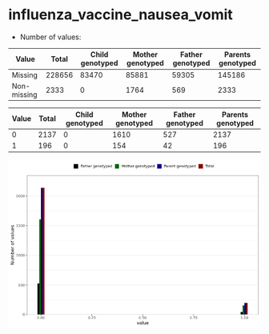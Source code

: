 # influenza_vaccine_nausea_vomit
- Number of values:

| Value | Total | Child genotyped | Mother genotyped | Father genotyped | Parents genotyped |
| ----- | ----- | --------------- | ---------------- | ---------------- |---------------- |
| Missing | 228656 | 83470 | 85881 | 59305 | 145186 |
| Non-missing | 2333 | 0 | 1764 | 569 | 2333 |

| Value | Total | Child genotyped | Mother genotyped | Father genotyped | Parents genotyped |
| ----- | ----- | --------------- | ---------------- | ---------------- |---------------- |
| 0 | 2137 | 0 | 1610 | 527 | 2137 |
| 1 | 196 | 0 | 154 | 42 | 196 |



![](influenza_vaccine_nausea_vomit_n.png)



